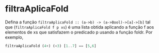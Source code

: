 # filtraAplicaFold

Defina a função `filtraAplicaFold :: (a->b) -> (a->Bool)->[a]->[b]` tal que (`filtraAplicaFold f p xs`) é uma lista obtida aplicando a função f aos elementos de xs que satisfazem o predicado p usando a função foldr. Por exemplo,

```hs
filtraAplicaFold (4+) (<3) [1..7] == [5,6]
```